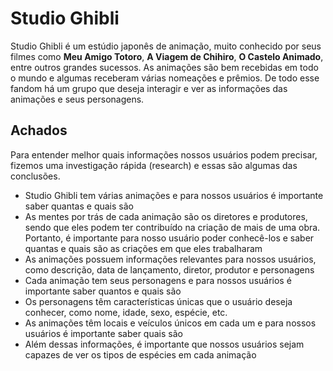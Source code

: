 # Studio Ghibli

Studio Ghibli é um estúdio japonês de animação, muito
conhecido por seus filmes como **Meu Amigo Totoro**,
**A Viagem de Chihiro**, **O Castelo Animado**, entre outros grandes sucessos.
As animações são bem recebidas em todo o mundo e algumas receberam
várias nomeações e prêmios. De todo esse fandom há um grupo que deseja
interagir e ver as informações das animações e seus personagens.

## Achados

Para entender melhor quais informações nossos usuários podem precisar,
fizemos uma investigação rápida (research) e essas são algumas das conclusões.

- Studio Ghibli tem várias animações e para nossos usuários é importante
saber quantas e quais são
- As mentes por trás de cada animação são os diretores e produtores,
sendo que eles podem ter contribuído
na criação de mais de uma obra. Portanto, é importante
para nosso usuário poder conhecê-los e saber quantas e quais são as criações
em que eles trabalharam
- As animações possuem informações relevantes para nossos usuários, como
descrição, data de lançamento, diretor, produtor e personagens
- Cada animação tem seus personagens e para nossos usuários é importante
saber quantos e quais são
- Os personagens têm características únicas que o usuário deseja conhecer, como
nome, idade, sexo, espécie, etc.
- As animações têm locais e veículos únicos em cada um e para nossos usuários é
importante saber quais são
- Além dessas informações, é importante que nossos usuários sejam capazes de
ver os tipos de espécies em cada animação
